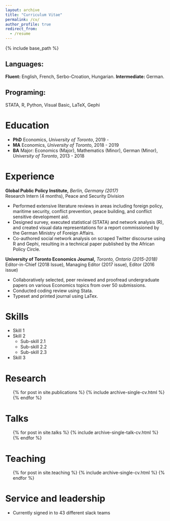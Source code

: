```yaml
---
layout: archive
title: "Curriculum Vitae"
permalink: /cv/
author_profile: true 
redirect_from:
  - /resume
---
```


{% include base_path %}
## Languages:
**Fluent:** English, French, Serbo-Croation, Hungarian. **Intermediate:** German. 
## Programing:
STATA, R, Python, Visual Basic, LaTeX, Gephi


Education
======
* **PhD** Economics, _University of Toronto_, 2019 - 
* **MA** Economics, *University of Toront*o, 2018 - 2019
* **BA** Major: Economics (Major), Mathematics (Minor), German (Minor), _University of Toronto_, 2013 - 2018

Experience
======

**Global Public Policy Institute,** _Berlin, Germany (2017)_ <br>
Research Intern (4 months), Peace and Security Division

* Performed extensive literature reviews in areas including foreign policy, maritime security, conflict prevention, peace building, and conflict sensitive development aid.
* Designed survey, executed statistical (STATA) and network analysis (R), and created visual data representations for a report commissioned by the German Ministry of Foreign Affairs. 
* Co-authored social network analysis on scraped Twitter discourse using R and Gephi, resulting in a technical paper published by the African Policy Circle.


**University of Toronto Economics Journal,** _Toronto, Ontario (2015-2018)_<br>
Editor-in-Chief (2018 Issue),  Managing Editor (2017 issue), Editor (2016 issue)
* Collaboratively selected, peer reviewed and proofread undergraduate papers on various Economics topics from over 50 submissions.
* Conducted coding review using Stata.
* Typeset and printed journal using LaTex.

Skills
======
* Skill 1
* Skill 2
  * Sub-skill 2.1
  * Sub-skill 2.2
  * Sub-skill 2.3
* Skill 3

Research
======
  <ul>{% for post in site.publications %}
    {% include archive-single-cv.html %}
  {% endfor %}</ul>
  
Talks
======
  <ul>{% for post in site.talks %}
    {% include archive-single-talk-cv.html %}
  {% endfor %}</ul>
  
Teaching
======
  <ul>{% for post in site.teaching %}
    {% include archive-single-cv.html %}
  {% endfor %}</ul>
  
Service and leadership
======
* Currently signed in to 43 different slack teams
